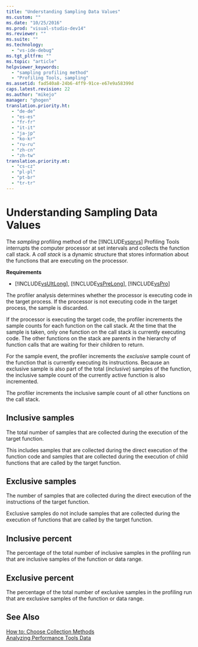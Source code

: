 ```yaml
---
title: "Understanding Sampling Data Values"
ms.custom: ""
ms.date: "10/25/2016"
ms.prod: "visual-studio-dev14"
ms.reviewer: ""
ms.suite: ""
ms.technology: 
  - "vs-ide-debug"
ms.tgt_pltfrm: ""
ms.topic: "article"
helpviewer_keywords: 
  - "sampling profiling method"
  - "Profiling Tools, sampling"
ms.assetid: fad540a8-24b6-4ff9-91ce-e67e9a58399d
caps.latest.revision: 22
ms.author: "mikejo"
manager: "ghogen"
translation.priority.ht: 
  - "de-de"
  - "es-es"
  - "fr-fr"
  - "it-it"
  - "ja-jp"
  - "ko-kr"
  - "ru-ru"
  - "zh-cn"
  - "zh-tw"
translation.priority.mt: 
  - "cs-cz"
  - "pl-pl"
  - "pt-br"
  - "tr-tr"
---
```

# Understanding Sampling Data Values
The *sampling* profiling method of the [!INCLUDE[vsprvs](../code-quality/includes/vsprvs_md.md)] Profiling Tools interrupts the computer processor at set intervals and collects the function call stack. A *call stack* is a dynamic structure that stores information about the functions that are executing on the processor.  
  
 **Requirements**  
  
-   [!INCLUDE[vsUltLong](../code-quality/includes/vsultlong_md.md)], [!INCLUDE[vsPreLong](../code-quality/includes/vsprelong_md.md)], [!INCLUDE[vsPro](../code-quality/includes/vspro_md.md)]  
  
 The profiler analysis determines whether the processor is executing code in the target process. If the processor is not executing code in the target process, the sample is discarded.  
  
 If the processor is executing the target code, the profiler increments the sample counts for each function on the call stack. At the time that the sample is taken, only one function on the call stack is currently executing code. The other functions on the stack are parents in the hierarchy of function calls that are waiting for their children to return.  
  
 For the sample event, the profiler increments the *exclusive* sample count of the function that is currently executing its instructions. Because an exclusive sample is also part of the total (*inclusive*) samples of the function, the inclusive sample count of the currently active function is also incremented.  
  
 The profiler increments the inclusive sample count of all other functions on the call stack.  
  
## Inclusive samples  
 The total number of samples that are collected during the execution of the target function.  
  
 This includes samples that are collected during the direct execution of the function code and samples that are collected during the execution of child functions that are called by the target function.  
  
## Exclusive samples  
 The number of samples that are collected during the direct execution of the instructions of the target function.  
  
 Exclusive samples do not include samples that are collected during the execution of functions that are called by the target function.  
  
## Inclusive percent  
 The percentage of the total number of inclusive samples in the profiling run that are inclusive samples of the function or data range.  
  
## Exclusive percent  
 The percentage of the total number of exclusive samples in the profiling run that are exclusive samples of the function or data range.  
  
## See Also  
 [How to: Choose Collection Methods](../profiling/how-to--choose-collection-methods.md)   
 [Analyzing Performance Tools Data](../profiling/analyzing-performance-tools-data.md)